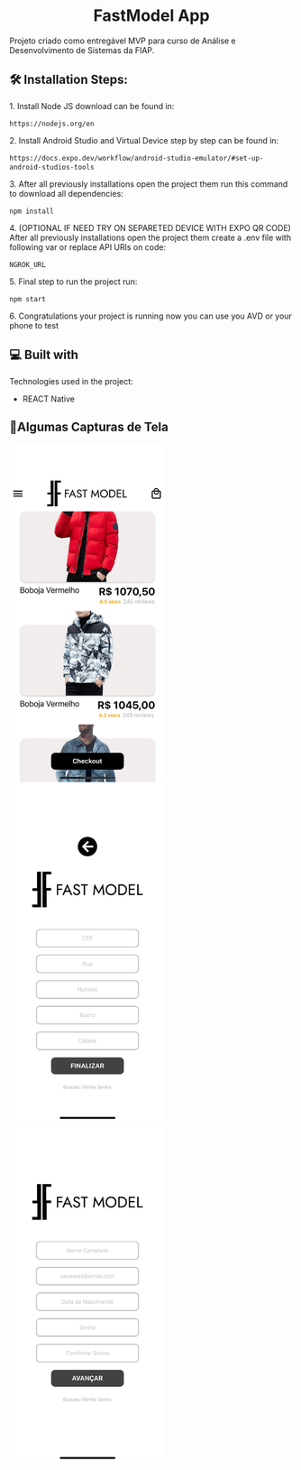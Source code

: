 <h1 align="center" id="title">FastModel App</h1>

<p id="description">Projeto criado como entregável MVP para curso de Análise e Desenvolvimento de Sistemas da FIAP.</p>

<h2>🛠️ Installation Steps:</h2>

<p>1. Install Node JS download can be found in:</p>

```
https://nodejs.org/en
```

<p>2. Install Android Studio and Virtual Device step by step can be found in:</p>

```
https://docs.expo.dev/workflow/android-studio-emulator/#set-up-android-studios-tools
```

<p>3. After all previously installations open the project them run this command to download all dependencies:</p>

```
npm install
```
<p>4. (OPTIONAL IF NEED TRY ON SEPARETED DEVICE WITH EXPO QR CODE) After all previously installations open the project them create a .env file with following var or replace API URls on code:</p>

```
NGROK_URL
```

<p>5. Final step to run the project run:</p>

```
npm start
```

<p>6. Congratulations your project is running now you can use you AVD or your phone to test</p>

  
  
<h2>💻 Built with</h2>

Technologies used in the project:

*   REACT Native

<h2>📱Algumas Capturas de Tela</h2>
<img src="https://github.com/edrsjunior/FastModel/blob/master/Screenshots/Screenshot_Home.jpg" alt="project-screenshot" height="600">
<img src="https://github.com/edrsjunior/FastModel/blob/master/Screenshots/Screenshot_Sign%20In.jpg" alt="project-screenshot" height="600">
<img src="https://github.com/edrsjunior/FastModel/blob/master/Screenshots/Screenshot_Sign%20In2.jpg" alt="project-screenshot" height="600">
